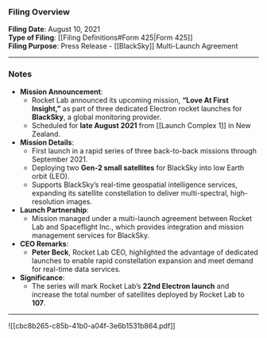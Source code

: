 ### Filing Overview

**Filing Date**: August 10, 2021  
**Type of Filing**: [[Filing Definitions#Form 425|Form 425]]  
**Filing Purpose**: Press Release - [[BlackSky]] Multi-Launch Agreement

---

### Notes

- **Mission Announcement**:
    - Rocket Lab announced its upcoming mission, **“Love At First Insight,”** as part of three dedicated Electron rocket launches for **BlackSky**, a global monitoring provider.
    - Scheduled for **late August 2021** from [[Launch Complex 1]] in New Zealand.
- **Mission Details**:
    - First launch in a rapid series of three back-to-back missions through September 2021.
    - Deploying two **Gen-2 small satellites** for BlackSky into low Earth orbit (LEO).
    - Supports BlackSky’s real-time geospatial intelligence services, expanding its satellite constellation to deliver multi-spectral, high-resolution images.
- **Launch Partnership**:
    - Mission managed under a multi-launch agreement between Rocket Lab and Spaceflight Inc., which provides integration and mission management services for BlackSky.
- **CEO Remarks**:
    - **Peter Beck**, Rocket Lab CEO, highlighted the advantage of dedicated launches to enable rapid constellation expansion and meet demand for real-time data services.
- **Significance**:
    - The series will mark Rocket Lab’s **22nd Electron launch** and increase the total number of satellites deployed by Rocket Lab to **107**.

---

![[cbc8b265-c85b-41b0-a04f-3e6b1531b864.pdf]]
